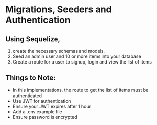 # Migrations, Seeders and Authentication

## Using Sequelize, 
1. create the necessary schemas and models. 
2. Seed an admin user and 10 or more items into your database
3. Create a route for a user to signup, login and view the list of items


## Things to Note:

- In this implementations, the route to get the list of items must be authenticated
- Use JWT for authentication
- Ensure your JWT expires after 1 hour
- Add a .env.example file
- Ensure password is encrypted